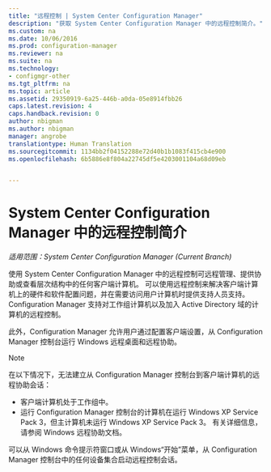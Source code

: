 ```yaml
---
title: "远程控制 | System Center Configuration Manager"
description: "获取 System Center Configuration Manager 中的远程控制简介。"
ms.custom: na
ms.date: 10/06/2016
ms.prod: configuration-manager
ms.reviewer: na
ms.suite: na
ms.technology:
- configmgr-other
ms.tgt_pltfrm: na
ms.topic: article
ms.assetid: 29350919-6a25-446b-a0da-05e8914fbb26
caps.latest.revision: 4
caps.handback.revision: 0
author: nbigman
ms.author: nbigman
manager: angrobe
translationtype: Human Translation
ms.sourcegitcommit: 1134bb2f04152288e72d40b1b1083f415cb4e900
ms.openlocfilehash: 6b5886e8f804a22745df5e4203001104a68d09eb


---
```

# <a name="introduction-to-remote-control-in-system-center-configuration-manager"></a>System Center Configuration Manager 中的远程控制简介

*适用范围：System Center Configuration Manager (Current Branch)*

使用 System Center Configuration Manager 中的远程控制可远程管理、提供协助或查看层次结构中的任何客户端计算机。 可以使用远程控制来解决客户端计算机上的硬件和软件配置问题，并在需要访问用户计算机时提供支持人员支持。 Configuration Manager 支持对工作组计算机以及加入 Active Directory 域的计算机的远程控制。  

 此外，Configuration Manager 允许用户通过配置客户端设置，从 Configuration Manager 控制台运行 Windows 远程桌面和远程协助。  

> [!NOTE]  
>  在以下情况下，无法建立从 Configuration Manager 控制台到客户端计算机的远程协助会话：  
>   
>  -   客户端计算机处于工作组中。  
> -   运行 Configuration Manager 控制台的计算机在运行 Windows XP Service Pack 3，但主计算机未运行 Windows XP Service Pack 3。 有关详细信息，请参阅 Windows 远程协助文档。  

 可以从 Windows 命令提示符窗口或从 Windows“开始”菜单，从 Configuration Manager 控制台中的任何设备集合启动远程控制会话。  



<!--HONumber=Nov16_HO1-->


